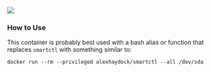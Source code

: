 [![](https://images.microbadger.com/badges/image/alexhaydock/smartctl.svg)](https://hub.docker.com/r/alexhaydock/smartctl "Badge")

### How to Use
This container is probably best used with a bash alias or function that replaces `smartctl` with something similar to:
```
docker run --rm --privileged alexhaydock/smartctl --all /dev/sda
```
